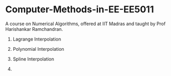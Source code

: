 # Computer-Methods-in-EE-EE5011
A course on Numerical Algorithms, offered at IIT Madras and taught by Prof Harishankar Ramchandran.

1. Lagrange Interpolation

2. Polynomial Interpolation

3. Spline Interpolation

4. 
